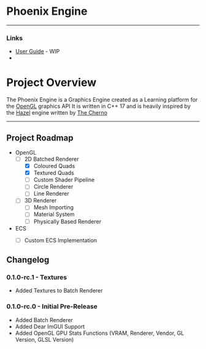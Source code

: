 # Phoenix Engine

-----------------
### Links
-  [User Guide](docs/User%20Guide.md) - WIP
-  

# Project Overview

The Phoenix Engine is a Graphics Engine created as a Learning platform for the [OpenGL](https://www.opengl.org/) graphics API It is written in C++ 17 and is heavily inspired by the [Hazel](https://hazelengine.com/) engine written by [The Cherno](https://www.youtube.com/@TheCherno)

------
## Project Roadmap

- OpenGL
	 - [ ] 2D Batched Renderer
		 - [x] Coloured Quads
		 - [x] Textured Quads
		 - [ ] Custom Shader Pipeline
		 - [ ] Circle Renderer
		 - [ ] Line Renderer
	- [ ] 3D Renderer
		- [ ] Mesh Importing
		- [ ] Material System
		- [ ] Physically Based Renderer
- ECS
	- [ ] Custom ECS Implementation


## Changelog

### 0.1.0-rc.1 - Textures
- Added Textures to Batch Renderer


### 0.1.0-rc.0 - Initial Pre-Release
- Added Batch Renderer
- Added Dear ImGUI Support
- Added OpenGL GPU Stats Functions (VRAM, Renderer, Vendor, GL Version, GLSL Version)


